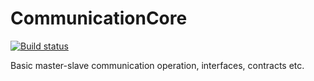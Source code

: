 # CommunicationCore

[![Build status](https://ci.appveyor.com/api/projects/status/pewns08atqf67akb?svg=true)](https://ci.appveyor.com/project/ProjectOrationi/communicationcore)

Basic master-slave communication operation, interfaces, contracts etc.
